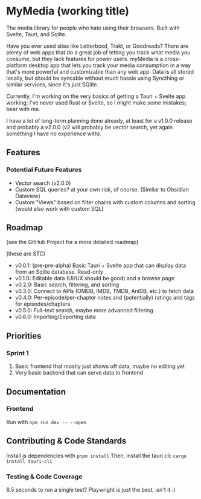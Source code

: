 # MyMedia (working title)

The media library for people who hate using their browsers. Built with Svelte, Tauri, and Sqlite.

Have you ever used sites like Letterboxd, Trakt, or Goodreads? There are plenty of web apps that do a great job of letting you track what media you consume, but they lack features for power users. myMedia is a cross-platform desktop app that lets you track your media consumption in a way that's more powerful and customizable than any web app. Data is all stored locally, but should be syncable without much hassle using Syncthing or similar services, since it's just SQlite.

Currently, I'm working on the very basics of getting a Tauri + Svelte app working; I've never used Rust or Svelte, so I might make some mistakes; bear with me.

I have a lot of long-term planning done already, at least for a v1.0.0 release and probably a v2.0.0 (v2 will probably be vector search, yet again something I have no experience with).

## Features

<!-- TODO: list some features, ideally only as you implement them though -->

<!-- TODO: also make a wiki in addition to the proper documentation -->

### Potential Future Features

- Vector search (v2.0.0)
- Custom SQL queries? at your own risk, of course. (Similar to Obsidian Dataview)
- Custom "Views" based on filter chains with custom columns and sorting (would also work with custom SQL)

## Roadmap

(see the GitHub Project for a more detailed roadmap)

(these are STC)

- v0.0.1: (pre-pre-alpha) Basic Tauri + Svelte app that can display data from an Sqlite database. Read-only
- v0.1.0: Editable data (UI/UX should be good) and a browse page
- v0.2.0: Basic search, filtering, and sorting
- v0.3.0: Connect to APIs (OMDB, IMDB, TMDB, AniDB, etc.) to fetch data
- v0.4.0: Per-episode/per-chapter notes and (potentially) ratings and tags for episodes/chapters
- v0.5.0: Full-text search, maybe more advanced filtering
- v0.6.0: Importing/Exporting data

## Priorities

### Sprint 1

1. Basic frontend that mostly just shows off data, maybe no editing yet
2. Very basic backend that can serve data to frontend

## Documentation

### Frontend

Run with `npm run dev -- --open`

## Contributing & Code Standards

Install js dependencies with `pnpm install`
Then, install the tauri cli: `cargo install tauri-cli`

<!-- TODO (...this) -->

### Testing & Code Coverage

8.5 seconds to run a single test? Playwright is just the best, isn't it :)

